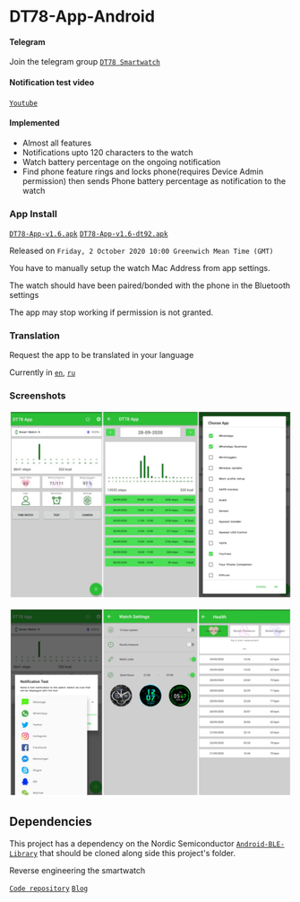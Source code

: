 # DT78-App-Android

#### Telegram

Join the telegram group [`DT78 Smartwatch`](https://t.me/dt78app)

#### Notification test video

[`Youtube`](https://youtu.be/2429i_2OC2A)

#### Implemented

* Almost all features
* Notifications upto 120 characters to the watch
* Watch battery percentage on the ongoing notification
* Find phone feature rings and locks phone(requires Device Admin permission) then sends Phone battery percentage as notification to the watch 

### App Install

[`DT78-App-v1.6.apk`](https://github.com/fbiego/DT78-App-Android/raw/master/app/release/DT78-App-v1.6.apk)    [`DT78-App-v1.6-dt92.apk`](https://github.com/fbiego/DT78-App-Android/raw/master/app/release/DT78-App-v1.6-dt92.apk)

Released on `Friday, 2 October 2020 10:00 Greenwich Mean Time (GMT)`

You have to manually setup the watch Mac Address from app settings.

The watch should have been paired/bonded with the phone in the Bluetooth settings

The app may stop working if permission is not granted.


### Translation

Request the app to be translated in your language

Currently in [`en`](https://github.com/fbiego/DT78-App-Android/blob/master/en.xml), [`ru`](https://github.com/fbiego/DT78-App-Android/blob/master/ru.xml)

### Screenshots

![1](dt78_app1.jpg?raw=true "1")

![2](dt78_app2.jpg?raw=true "2")

## Dependencies

This project has a dependency on the Nordic Semiconductor [`Android-BLE-Library`](https://github.com/NordicSemiconductor/Android-BLE-Library/tree/6011e63816b792505b68d78b1c32b572a8f056e3) that should be cloned along side this project's folder.


Reverse engineering the smartwatch

[`Code repository`](https://github.com/fbiego/dt78)   [`Blog`](http://www.biego.tech/dt78)

